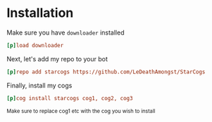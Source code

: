 # Installation

Make sure you have `downloader` installed

```ini
[p]load downloader
```

Next, let's add my repo to your bot

```ini
[p]repo add starcogs https://github.com/LeDeathAmongst/StarCogs
```

Finally, install my cogs

```ini
[p]cog install starcogs cog1, cog2, cog3
```
<sub>Make sure to replace cog1 etc with the cog you wish to install</sub>
